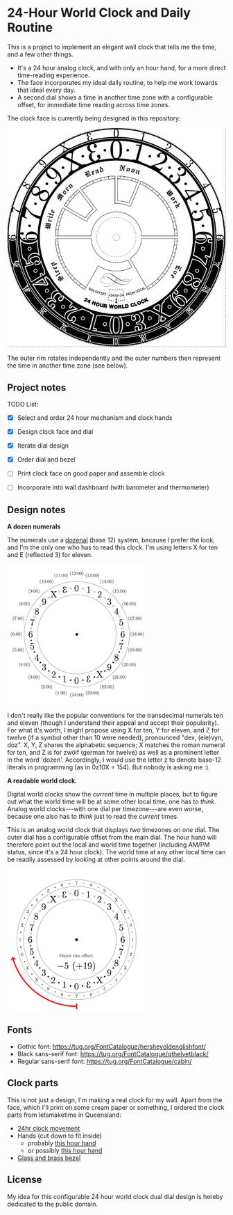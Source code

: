 24-Hour World Clock and Daily Routine
=====================================

This is a project to implement an elegant wall clock that tells me the time,
and a few other things.

* It's a 24 hour analog clock, and with only an hour hand, for a more direct
  time-reading experience.
* The face incorporates my ideal daily routine, to help me work towards that
  ideal every day.
* A second dial shows a time in another time zone with a configurable offset,
  for immediate time reading across time zones.

The clock face is currently being designed in this repository:

![](clock.png)

The outer rim rotates independently and the outer numbers then represent the
time in another time zone (see below).

Project notes
-------------

TODO List:

* [x] Select and order 24 hour mechanism and clock hands
* [x] Design clock face and dial
* [x] Iterate dial design
* [x] Order dial and bezel
* [ ] Print clock face on good paper and assemble clock
* [ ] Incorporate into wall dashboard (with barometer and thermometer)


Design notes
------------

**A dozen numerals**

The numerals use a [dozenal](https://en.wikipedia.org/wiki/Duodecimal) (base
12) system, because I prefer the look, and I'm the only one who has to read
this clock. I'm using letters X for ten and E (reflected 3) for eleven.

![](diagrams/numerals.png)

I don't really like the popular conventions for the transdecimal numerals
ten and eleven (though I understand their appeal and accept their popularity).
For what it's worth, I might propose using X for ten, Y for eleven, and Z for
twelve (if a symbol other than 10 were needed), pronounced "dex, (ele)vyn,
doz".
X, Y, Z shares the alphabetic sequence; X matches the roman numeral for ten,
and Z is for zwölf (german for twelve) as well as a prominent letter in the
word 'dozen'.
Accordingly, I would use the letter z to denote base-12 literals in
programming (as in 0z10X = 154).
But nobody is asking me :).

**A readable world clock.**

Digital world clocks show the *current* time in multiple places, but to figure
out what the world time will be at some other local time, one has to *think*.
Analog world clocks---with one dial per timezone---are even worse, because 
one also has to *think* just to read the *current* times.

This is an analog world clock that displays *two* timezones on *one* dial.
The outer dial has a configurable offset from the main dial. The hour hand
will therefore point out the local and world time together (including AM/PM
status, since it's a 24 hour clock).
The world time at any other local time can be readily assessed by looking at
other points around the dial.

![](diagrams/dials.png)


Fonts
-----

* Gothic font: https://tug.org/FontCatalogue/hersheyoldenglishfont/
* Black sans-serif font: https://tug.org/FontCatalogue/qthelvetblack/
* Regular sans-serif font: https://tug.org/FontCatalogue/cabin/


Clock parts
-----------

This is not just a design, I'm making a real clock for my wall. Apart from
the face, which I'll print on some cream paper or something, I ordered the
clock parts from letsmaketime in Queensland:

* [24hr clock movement](https://www.letsmaketime.com.au/shop/item/24-hour-clock-movement-3mm-6mm---qc-24/high-torque)
* Hands (cut down to fit inside)
  * probably [this hour hand](https://www.letsmaketime.com.au/shop/item/large-clock-hands-175mm-hth180)
  * or possibly [this hour hand](https://www.letsmaketime.com.au/shop/item/retro-german-clock-hands-147mm)
* [Glass and brass bezel](https://www.letsmaketime.com.au/shop/item/hinged-dial-glassbrass-bezel-ivory-arabic-215-copy)


License
-------

My idea for this configurable 24 hour world clock dual dial design is hereby
dedicated to the public domain.

